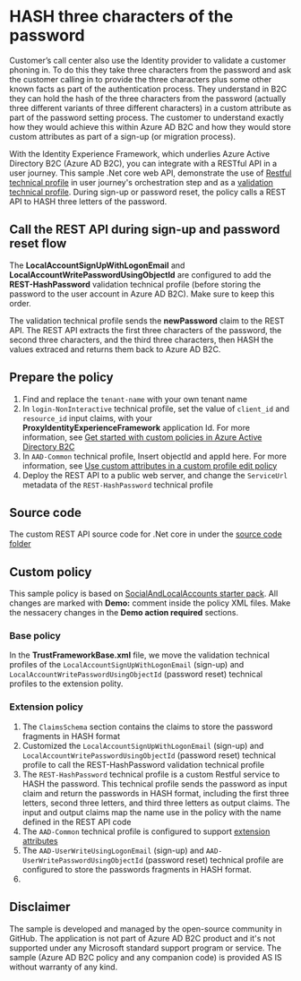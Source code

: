 # HASH three characters of the password 

Customer’s call center also use the Identity provider to validate a customer phoning in. To do this they take three characters from the password and ask the customer calling in to provide the three characters plus some other known facts as part of the authentication process. They understand in B2C they can hold the hash of the three characters from the password (actually three different variants of three different characters) in a custom attribute as part of the password setting process.  The customer to understand exactly how they would achieve this within Azure AD B2C and how they would store custom attributes as part of a sign-up (or migration process). 

With the Identity Experience Framework, which underlies Azure Active Directory B2C (Azure AD B2C), you can integrate with a RESTful API in a user journey. This sample .Net core web API, demonstrate the use of [Restful technical profile](https://docs.microsoft.com/en-us/azure/active-directory-b2c/restful-technical-profile) in user journey's orchestration step and as a [validation technical profile](https://docs.microsoft.com/en-us/azure/active-directory-b2c/validation-technical-profile). During sign-up or password reset, the policy calls a REST API to HASH three letters of the password. 

## Call the REST API during sign-up and password reset flow
The **LocalAccountSignUpWithLogonEmail** and **LocalAccountWritePasswordUsingObjectId** are configured to add the **REST-HashPassword** validation technical profile (before storing the password to the user account in Azure AD B2C). Make sure to keep this order.

The validation technical profile sends the **newPassword** claim to the REST API. The REST API extracts the first three characters of the password, the second three characters, and the third three characters, then HASH the values extraced and returns them back to Azure AD B2C.

## Prepare the policy
1. Find and replace the `tenant-name` with your own tenant name
1. In `login-NonInteractive` technical profile, set the value of `client_id` and `resource_id` input claims, with your **ProxyIdentityExperienceFramework** application Id. For more information, see [Get started with custom policies in Azure Active Directory B2C](https://docs.microsoft.com/en-us/azure/active-directory-b2c/active-directory-b2c-get-started-custom#register-applications)
1. In `AAD-Common` technical profile, Insert objectId and appId here. For more information, see [Use custom attributes in a custom profile edit policy](https://docs.microsoft.com/en-us/azure/active-directory-b2c/active-directory-b2c-create-custom-attributes-profile-edit-custom)
1. Deploy the REST API to a public web server, and change the `ServiceUrl` metadata of the `REST-HashPassword` technical profile

## Source code
The custom REST API source code for .Net core in under the [source code folder](source-code/dot-net-core)

## Custom policy
This sample policy is based on [SocialAndLocalAccounts starter pack](https://github.com/Azure-Samples/active-directory-b2c-custom-policy-starterpack/tree/master/SocialAndLocalAccounts). All changes are marked with **Demo:** comment inside the policy XML files. Make the nessacery changes in the **Demo action required** sections.

### Base policy
In the **TrustFrameworkBase.xml** file, we move the validation technical profiles of the `LocalAccountSignUpWithLogonEmail` (sign-up) and `LocalAccountWritePasswordUsingObjectId` (password reset) technical profiles to the extension polity. 

### Extension policy
1. The `ClaimsSchema` section contains the claims to store the password fragments in HASH format
1. Customized the `LocalAccountSignUpWithLogonEmail` (sign-up) and `LocalAccountWritePasswordUsingObjectId` (password reset) technical profile to call the REST-HashPassword validation technical profile
1. The `REST-HashPassword` technical profile is a custom Restful service to HASH the password. This technical profile sends the password as input        claim and return the passwords in HASH format, including the first three letters, second three letters, and third three letters as output claims. The input and output claims map the name use in the policy with the name defined in the REST API code 
1. The `AAD-Common` technical profile is configured to support [extension attributes](https://docs.microsoft.com/en-us/azure/active-directory-b2c/active-directory-b2c-create-custom-attributes-profile-edit-custom)
1. The `AAD-UserWriteUsingLogonEmail` (sign-up) and `AAD-UserWritePasswordUsingObjectId` (password reset) technical profile are configured to store the passwords fragments in HASH format.
1. 

## Disclaimer
The sample is developed and managed by the open-source community in GitHub. The application is not part of Azure AD B2C product and it's not supported under any Microsoft standard support program or service. The sample (Azure AD B2C policy and any companion code) is provided AS IS without warranty of any kind.

